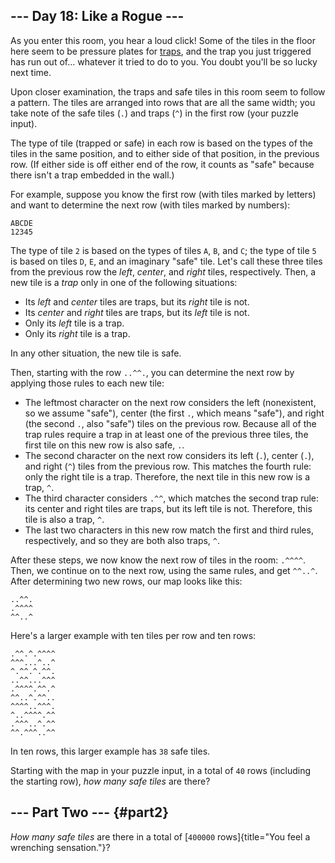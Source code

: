 ## \-\-- Day 18: Like a Rogue \-\--

As you enter this room, you hear a loud click! Some of the tiles in the
floor here seem to be pressure plates for
[traps](https://nethackwiki.com/wiki/Trap), and the trap you just
triggered has run out of\... whatever it tried to do to you. You doubt
you\'ll be so lucky next time.

Upon closer examination, the traps and safe tiles in this room seem to
follow a pattern. The tiles are arranged into rows that are all the same
width; you take note of the safe tiles (`.`) and traps (`^`) in the
first row (your puzzle input).

The type of tile (trapped or safe) in each row is based on the types of
the tiles in the same position, and to either side of that position, in
the previous row. (If either side is off either end of the row, it
counts as \"safe\" because there isn\'t a trap embedded in the wall.)

For example, suppose you know the first row (with tiles marked by
letters) and want to determine the next row (with tiles marked by
numbers):

    ABCDE
    12345

The type of tile `2` is based on the types of tiles `A`, `B`, and `C`;
the type of tile `5` is based on tiles `D`, `E`, and an imaginary
\"safe\" tile. Let\'s call these three tiles from the previous row the
*left*, *center*, and *right* tiles, respectively. Then, a new tile is a
*trap* only in one of the following situations:

-   Its *left* and *center* tiles are traps, but its *right* tile is
    not.
-   Its *center* and *right* tiles are traps, but its *left* tile is
    not.
-   Only its *left* tile is a trap.
-   Only its *right* tile is a trap.

In any other situation, the new tile is safe.

Then, starting with the row `..^^.`, you can determine the next row by
applying those rules to each new tile:

-   The leftmost character on the next row considers the left
    (nonexistent, so we assume \"safe\"), center (the first `.`, which
    means \"safe\"), and right (the second `.`, also \"safe\") tiles on
    the previous row. Because all of the trap rules require a trap in at
    least one of the previous three tiles, the first tile on this new
    row is also safe, `.`.
-   The second character on the next row considers its left (`.`),
    center (`.`), and right (`^`) tiles from the previous row. This
    matches the fourth rule: only the right tile is a trap. Therefore,
    the next tile in this new row is a trap, `^`.
-   The third character considers `.^^`, which matches the second trap
    rule: its center and right tiles are traps, but its left tile is
    not. Therefore, this tile is also a trap, `^`.
-   The last two characters in this new row match the first and third
    rules, respectively, and so they are both also traps, `^`.

After these steps, we now know the next row of tiles in the room:
`.^^^^`. Then, we continue on to the next row, using the same rules, and
get `^^..^`. After determining two new rows, our map looks like this:

    ..^^.
    .^^^^
    ^^..^

Here\'s a larger example with ten tiles per row and ten rows:

    .^^.^.^^^^
    ^^^...^..^
    ^.^^.^.^^.
    ..^^...^^^
    .^^^^.^^.^
    ^^..^.^^..
    ^^^^..^^^.
    ^..^^^^.^^
    .^^^..^.^^
    ^^.^^^..^^

In ten rows, this larger example has `38` safe tiles.

Starting with the map in your puzzle input, in a total of `40` rows
(including the starting row), *how many safe tiles* are there?


## \-\-- Part Two \-\-- {#part2}

*How many safe tiles* are there in a total of [`400000`
rows]{title="You feel a wrenching sensation."}?
